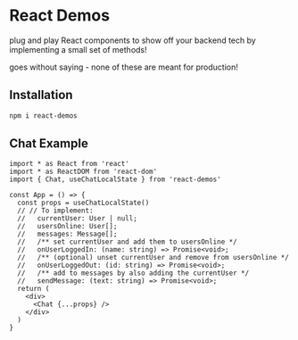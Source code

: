 # React Demos

plug and play React components to show off your backend tech by implementing a small set of methods!

goes without saying - none of these are meant for production!

## Installation

```bash
npm i react-demos
```

## Chat Example

```tsx
import * as React from 'react'
import * as ReactDOM from 'react-dom'
import { Chat, useChatLocalState } from 'react-demos'

const App = () => {
  const props = useChatLocalState()
  // // To implement:
  //   currentUser: User | null;
  //   usersOnline: User[];
  //   messages: Message[];
  //   /** set currentUser and add them to usersOnline */
  //   onUserLoggedIn: (name: string) => Promise<void>;
  //   /** (optional) unset currentUser and remove from usersOnline */
  //   onUserLoggedOut: (id: string) => Promise<void>;
  //   /** add to messages by also adding the currentUser */
  //   sendMessage: (text: string) => Promise<void>;
  return (
    <div>
      <Chat {...props} />
    </div>
  )
}
```
